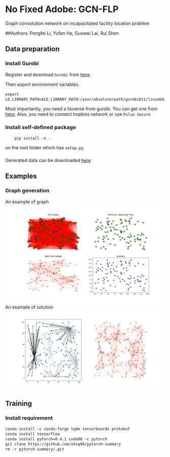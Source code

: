 # No Fixed Adobe: GCN-FLP

Graph convolution network on incapacitated facility location problem  

##Authors:
Pengfei Li, Yufan He, Guowei Lai, Rui Shen

## Data preparation

### Install Gurobi

Register and download `Gurobi` from [here](http://www.gurobi.com/registration/download-reg).

Then export environment variables.

```shell
export LD_LIBRARY_PATH=$LD_LIBRARY_PATH:/your/absolute/path/gurobi811/linux64/lib
```

Most importantly, you need a liscense from gurobi. You can get one from [here](http://www.gurobi.com/downloads/licenses/license-center). Also, you need to connect hopkins network or use `Pulse Secure`

### Install self-defined package

```shell
    pip install -e .
```

on the root folder which has `setup.py`.

###

Generated data can be downloaded [here](https://drive.google.com/open?id=1A681BhENhVmR-PEZiLzN5iJ5paz2-40K)

## Examples

### Graph generation

An example of graph
![image](https://github.com/YufanHe/gcn-flc/blob/dev_pengfei/media/graph_ex.png)
An example of solution
![image](https://github.com/YufanHe/gcn-flc/blob/dev_pengfei/media/solution_ex.png)

## Training

### Install requirement

```shell
conda install -c conda-forge tqdm tensorboardx protobuf
conda install tensorflow
conda install pytorch=0.4.1 cuda90 -c pytorch
git clone https://github.com/sksq96/pytorch-summary
rm -r pytorch-summary/.git
```
